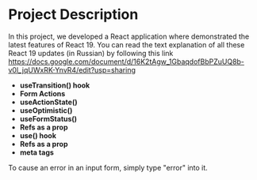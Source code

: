 # Project Description

In this project, we developed a React application where demonstrated the latest features of React 19.
You can read the text explanation of all these React 19 updates (in Russian) by following this link https://docs.google.com/document/d/16K2tAgw_1GbaqdofBbPZuUQ8b-v0l_jqUWxRK-YnvR4/edit?usp=sharing

- **useTransition() hook**
- **Form Actions**
- **useActionState()**
- **useOptimistic()**
- **useFormStatus()**
- **Refs as a prop**
- **use() hook**
- **Refs as a prop**
- **meta tags**

To cause an error in an input form, simply type "error" into it.
